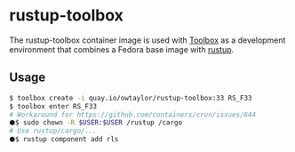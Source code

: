 rustup-toolbox
==============

The rustup-toolbox container image is used with
[Toolbox](https://github.com/containers/toolbox) as a development environment that combines a Fedora base image with [rustup](https://rustup.rs/).

Usage
-----

``` bash
$ toolbox create -i quay.io/owtaylor/rustup-toolbox:33 RS_F33
$ toolbox enter RS_F33
# Workaround for https://github.com/containers/crun/issues/644
⬢$ sudo chown -R $USER:$USER /rustup /cargo
# Use rustup/cargo/...
⬢$ rustup component add rls
```
